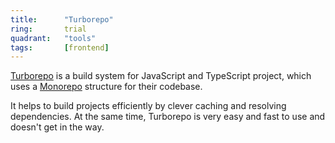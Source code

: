 ```yaml
---
title:      "Turborepo"
ring:       trial
quadrant:   "tools"
tags:       [frontend]
---
```


[Turborepo](https://turbo.build/repo) is a build system for JavaScript and TypeScript project,
which uses a [Monorepo](/methods-and-patterns/monorepo/) structure for their codebase.

It helps to build projects efficiently by clever caching and resolving dependencies.
At the same time, Turborepo is very easy and fast to use and doesn't get in the way.
